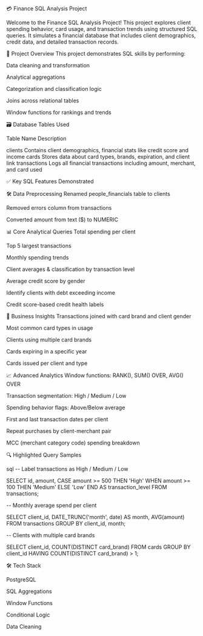 💳 Finance SQL Analysis Project

Welcome to the Finance SQL Analysis Project!
This project explores client spending behavior, card usage, and transaction trends using structured SQL queries. It simulates a financial database that includes client demographics, credit data, and detailed transaction records.

🧩 Project Overview
This project demonstrates SQL skills by performing:

Data cleaning and transformation

Analytical aggregations

Categorization and classification logic

Joins across relational tables

Window functions for rankings and trends



🗃️ Database Tables Used

Table Name	Description

clients	Contains client demographics, financial stats like credit score and income
cards	Stores data about card types, brands, expiration, and client link
transactions	Logs all financial transactions including amount, merchant, and card used

✅ Key SQL Features Demonstrated

🛠️ Data Preprocessing
Renamed people_financials table to clients

Removed errors column from transactions

Converted amount from text ($) to NUMERIC

📊 Core Analytical Queries
Total spending per client

Top 5 largest transactions

Monthly spending trends

Client averages & classification by transaction level

Average credit score by gender

Identify clients with debt exceeding income

Credit score-based credit health labels

🧠 Business Insights
Transactions joined with card brand and client gender

Most common card types in usage

Clients using multiple card brands

Cards expiring in a specific year

Cards issued per client and type

📈 Advanced Analytics
Window functions: RANK(), SUM() OVER, AVG() OVER

Transaction segmentation: High / Medium / Low

Spending behavior flags: Above/Below average

First and last transaction dates per client

Repeat purchases by client-merchant pair

MCC (merchant category code) spending breakdown

🔍 Highlighted Query Samples

sql
-- Label transactions as High / Medium / Low

SELECT id, amount, CASE
amount >= 500 THEN 'High' 
WHEN amount >= 100 THEN 'Medium'
ELSE 'Low'
END AS transaction_level
FROM transactions;

-- Monthly average spend per client

SELECT client_id, DATE_TRUNC('month', date) AS month, AVG(amount)
FROM transactions
GROUP BY client_id, month;

-- Clients with multiple card brands

SELECT client_id, COUNT(DISTINCT card_brand)
FROM cards
GROUP BY client_id
HAVING COUNT(DISTINCT card_brand) > 1;

🛠️ Tech Stack

PostgreSQL

SQL Aggregations

Window Functions

Conditional Logic

Data Cleaning

